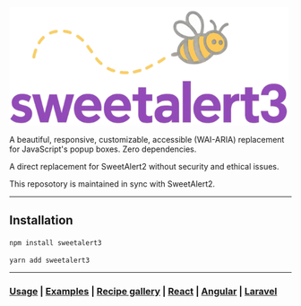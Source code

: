 <a href="https://sweetalert2.github.io/">
  <img src="./assets/swal3-logo.png" width="498" alt="SweetAlert3">
</a>

A beautiful, responsive, customizable, accessible (WAI-ARIA) replacement <br> for JavaScript's popup boxes. Zero dependencies.

A direct replacement for SweetAlert2 without security and ethical issues.

This reposotory is maintained in sync with SweetAlert2.

---

## Installation

`npm install sweetalert3`

`yarn add sweetalert3`

---

### [Usage](https://sweetalert2.github.io/#usage) | [Examples](https://sweetalert2.github.io/#examples) | [Recipe gallery](https://sweetalert2.github.io/recipe-gallery/) | [React](https://github.com/sweetalert2/sweetalert2-react-content) | [Angular](https://github.com/sweetalert2/ngx-sweetalert2) | [Laravel](https://github.com/sweetalert2/sweetalert2-laravel)